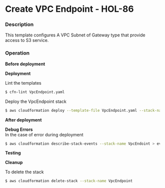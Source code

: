 # Create VPC Endpoint - HOL-86

### Description

This template configures A VPC Subnet of Gateway type that provide access to S3 service.

### Operation

**Before deployment**

**Deployment**

Lint the templates

```bash
$ cfn-lint VpcEndpoint.yaml
```

Deploy the VpcEndpoint stack

```bash
$ aws cloudformation deploy --template-file VpcEndpoint.yaml --stack-name VpcEndpoint --capabilities CAPABILITY_NAMES_IAM
```

**After deployment**

**Debug Errors**  
In the case of error during deployment

```bash
$ aws cloudformation describe-stack-events --stack-name VpcEndoint > events.json
```

**Testing**

**Cleanup**

To delete the stack

```bash
$ aws cloudformation delete-stack --stack-name VpcEndpoint
```
